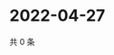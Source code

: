 # 2022-04-27

共 0 条

<!-- BEGIN WEIBO -->
<!-- 最后更新时间 Wed Apr 27 2022 13:24:47 GMT+0800 (China Standard Time) -->

<!-- END WEIBO -->
